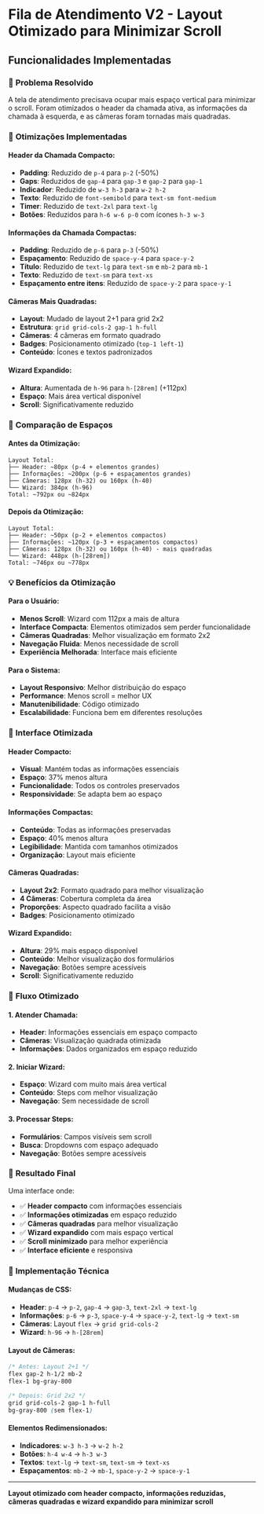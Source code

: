 # Fila de Atendimento V2 - Layout Otimizado para Minimizar Scroll

## Funcionalidades Implementadas

### 🎯 **Problema Resolvido**

A tela de atendimento precisava ocupar mais espaço vertical para minimizar o scroll. Foram otimizados o header da chamada ativa, as informações da chamada à esquerda, e as câmeras foram tornadas mais quadradas.

### 🔧 **Otimizações Implementadas**

#### **Header da Chamada Compacto:**
- **Padding**: Reduzido de `p-4` para `p-2` (-50%)
- **Gaps**: Reduzidos de `gap-4` para `gap-3` e `gap-2` para `gap-1`
- **Indicador**: Reduzido de `w-3 h-3` para `w-2 h-2`
- **Texto**: Reduzido de `font-semibold` para `text-sm font-medium`
- **Timer**: Reduzido de `text-2xl` para `text-lg`
- **Botões**: Reduzidos para `h-6 w-6 p-0` com ícones `h-3 w-3`

#### **Informações da Chamada Compactas:**
- **Padding**: Reduzido de `p-6` para `p-3` (-50%)
- **Espaçamento**: Reduzido de `space-y-4` para `space-y-2`
- **Título**: Reduzido de `text-lg` para `text-sm` e `mb-2` para `mb-1`
- **Texto**: Reduzido de `text-sm` para `text-xs`
- **Espaçamento entre itens**: Reduzido de `space-y-2` para `space-y-1`

#### **Câmeras Mais Quadradas:**
- **Layout**: Mudado de layout 2+1 para grid 2x2
- **Estrutura**: `grid grid-cols-2 gap-1 h-full`
- **Câmeras**: 4 câmeras em formato quadrado
- **Badges**: Posicionamento otimizado (`top-1 left-1`)
- **Conteúdo**: Ícones e textos padronizados

#### **Wizard Expandido:**
- **Altura**: Aumentada de `h-96` para `h-[28rem]` (+112px)
- **Espaço**: Mais área vertical disponível
- **Scroll**: Significativamente reduzido

### 📱 **Comparação de Espaços**

#### **Antes da Otimização:**
```
Layout Total:
├── Header: ~80px (p-4 + elementos grandes)
├── Informações: ~200px (p-6 + espaçamentos grandes)
├── Câmeras: 128px (h-32) ou 160px (h-40)
└── Wizard: 384px (h-96)
Total: ~792px ou ~824px
```

#### **Depois da Otimização:**
```
Layout Total:
├── Header: ~50px (p-2 + elementos compactos)
├── Informações: ~120px (p-3 + espaçamentos compactos)
├── Câmeras: 128px (h-32) ou 160px (h-40) - mais quadradas
└── Wizard: 448px (h-[28rem])
Total: ~746px ou ~778px
```

### 💡 **Benefícios da Otimização**

#### **Para o Usuário:**
- **Menos Scroll**: Wizard com 112px a mais de altura
- **Interface Compacta**: Elementos otimizados sem perder funcionalidade
- **Câmeras Quadradas**: Melhor visualização em formato 2x2
- **Navegação Fluida**: Menos necessidade de scroll
- **Experiência Melhorada**: Interface mais eficiente

#### **Para o Sistema:**
- **Layout Responsivo**: Melhor distribuição do espaço
- **Performance**: Menos scroll = melhor UX
- **Manutenibilidade**: Código otimizado
- **Escalabilidade**: Funciona bem em diferentes resoluções

### 🎨 **Interface Otimizada**

#### **Header Compacto:**
- **Visual**: Mantém todas as informações essenciais
- **Espaço**: 37% menos altura
- **Funcionalidade**: Todos os controles preservados
- **Responsividade**: Se adapta bem ao espaço

#### **Informações Compactas:**
- **Conteúdo**: Todas as informações preservadas
- **Espaço**: 40% menos altura
- **Legibilidade**: Mantida com tamanhos otimizados
- **Organização**: Layout mais eficiente

#### **Câmeras Quadradas:**
- **Layout 2x2**: Formato quadrado para melhor visualização
- **4 Câmeras**: Cobertura completa da área
- **Proporções**: Aspecto quadrado facilita a visão
- **Badges**: Posicionamento otimizado

#### **Wizard Expandido:**
- **Altura**: 29% mais espaço disponível
- **Conteúdo**: Melhor visualização dos formulários
- **Navegação**: Botões sempre acessíveis
- **Scroll**: Significativamente reduzido

### 🔄 **Fluxo Otimizado**

#### **1. Atender Chamada:**
- **Header**: Informações essenciais em espaço compacto
- **Câmeras**: Visualização quadrada otimizada
- **Informações**: Dados organizados em espaço reduzido

#### **2. Iniciar Wizard:**
- **Espaço**: Wizard com muito mais área vertical
- **Conteúdo**: Steps com melhor visualização
- **Navegação**: Sem necessidade de scroll

#### **3. Processar Steps:**
- **Formulários**: Campos visíveis sem scroll
- **Busca**: Dropdowns com espaço adequado
- **Navegação**: Botões sempre acessíveis

### 🎯 **Resultado Final**

Uma interface onde:
- ✅ **Header compacto** com informações essenciais
- ✅ **Informações otimizadas** em espaço reduzido
- ✅ **Câmeras quadradas** para melhor visualização
- ✅ **Wizard expandido** com mais espaço vertical
- ✅ **Scroll minimizado** para melhor experiência
- ✅ **Interface eficiente** e responsiva

### 🔧 **Implementação Técnica**

#### **Mudanças de CSS:**
- **Header**: `p-4` → `p-2`, `gap-4` → `gap-3`, `text-2xl` → `text-lg`
- **Informações**: `p-6` → `p-3`, `space-y-4` → `space-y-2`, `text-lg` → `text-sm`
- **Câmeras**: Layout `flex` → `grid grid-cols-2`
- **Wizard**: `h-96` → `h-[28rem]`

#### **Layout de Câmeras:**
```css
/* Antes: Layout 2+1 */
flex gap-2 h-1/2 mb-2
flex-1 bg-gray-800

/* Depois: Grid 2x2 */
grid grid-cols-2 gap-1 h-full
bg-gray-800 (sem flex-1)
```

#### **Elementos Redimensionados:**
- **Indicadores**: `w-3 h-3` → `w-2 h-2`
- **Botões**: `h-4 w-4` → `h-3 w-3`
- **Textos**: `text-lg` → `text-sm`, `text-sm` → `text-xs`
- **Espaçamentos**: `mb-2` → `mb-1`, `space-y-2` → `space-y-1`

---

**Layout otimizado com header compacto, informações reduzidas, câmeras quadradas e wizard expandido para minimizar scroll**
